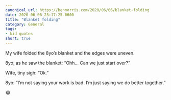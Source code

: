```yaml
---
canonical_url: https://bennorris.com/2020/06/06/blanket-folding
date: 2020-06-06 23:17:25-0600
title: "Blanket folding"
category: General
tags:
- kid quotes
short: true
---
```


My wife folded the 8yo’s blanket and the edges were uneven. 

8yo, as he saw the blanket: “Ohh... Can we just start over?”

Wife, tiny sigh: “Ok.”

8yo: “I’m not saying your work is bad. I’m just saying we do better together.”

😂
